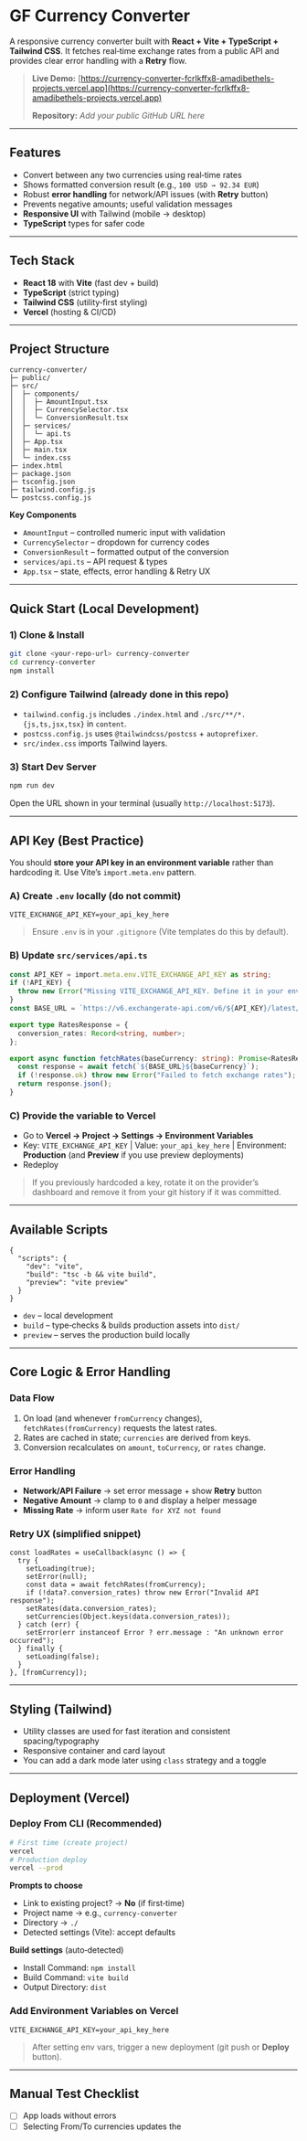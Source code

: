 # GF Currency Converter

A responsive currency converter built with **React + Vite + TypeScript + Tailwind CSS**. It fetches real‑time exchange rates from a public API and provides clear error handling with a **Retry** flow.

> **Live Demo:** [https://currency-converter-fcrlkffx8-amadibethels-projects.vercel.app](https://currency-converter-fcrlkffx8-amadibethels-projects.vercel.app)
>
> **Repository:** *Add your public GitHub URL here*

---

## Features

* Convert between any two currencies using real‑time rates
* Shows formatted conversion result (e.g., `100 USD → 92.34 EUR`)
* Robust **error handling** for network/API issues (with **Retry** button)
* Prevents negative amounts; useful validation messages
* **Responsive UI** with Tailwind (mobile → desktop)
* **TypeScript** types for safer code

---

## Tech Stack

* **React 18** with **Vite** (fast dev + build)
* **TypeScript** (strict typing)
* **Tailwind CSS** (utility‑first styling)
* **Vercel** (hosting & CI/CD)

---

## Project Structure

```
currency-converter/
├─ public/
├─ src/
│  ├─ components/
│  │  ├─ AmountInput.tsx
│  │  ├─ CurrencySelector.tsx
│  │  └─ ConversionResult.tsx
│  ├─ services/
│  │  └─ api.ts
│  ├─ App.tsx
│  ├─ main.tsx
│  └─ index.css
├─ index.html
├─ package.json
├─ tsconfig.json
├─ tailwind.config.js
└─ postcss.config.js
```

**Key Components**

* `AmountInput` – controlled numeric input with validation
* `CurrencySelector` – dropdown for currency codes
* `ConversionResult` – formatted output of the conversion
* `services/api.ts` – API request & types
* `App.tsx` – state, effects, error handling & Retry UX

---

## Quick Start (Local Development)

### 1) Clone & Install

```bash
git clone <your-repo-url> currency-converter
cd currency-converter
npm install
```

### 2) Configure Tailwind (already done in this repo)

* `tailwind.config.js` includes `./index.html` and `./src/**/*.{js,ts,jsx,tsx}` in `content`.
* `postcss.config.js` uses `@tailwindcss/postcss` + `autoprefixer`.
* `src/index.css` imports Tailwind layers.

### 3) Start Dev Server

```bash
npm run dev
```

Open the URL shown in your terminal (usually `http://localhost:5173`).

---

## API Key (Best Practice)

You should **store your API key in an environment variable** rather than hardcoding it. Use Vite’s `import.meta.env` pattern.

### A) Create `.env` locally (do not commit)

```
VITE_EXCHANGE_API_KEY=your_api_key_here
```

> Ensure `.env` is in your `.gitignore` (Vite templates do this by default).

### B) Update `src/services/api.ts`

```ts
const API_KEY = import.meta.env.VITE_EXCHANGE_API_KEY as string;
if (!API_KEY) {
  throw new Error("Missing VITE_EXCHANGE_API_KEY. Define it in your environment variables.");
}
const BASE_URL = `https://v6.exchangerate-api.com/v6/${API_KEY}/latest/`;

export type RatesResponse = {
  conversion_rates: Record<string, number>;
};

export async function fetchRates(baseCurrency: string): Promise<RatesResponse> {
  const response = await fetch(`${BASE_URL}${baseCurrency}`);
  if (!response.ok) throw new Error("Failed to fetch exchange rates");
  return response.json();
}
```

### C) Provide the variable to Vercel

* Go to **Vercel → Project → Settings → Environment Variables**
* Key: `VITE_EXCHANGE_API_KEY`  |  Value: `your_api_key_here`  |  Environment: **Production** (and **Preview** if you use preview deployments)
* Redeploy

> If you previously hardcoded a key, rotate it on the provider’s dashboard and remove it from your git history if it was committed.

---

## Available Scripts

```jsonc
{
  "scripts": {
    "dev": "vite",
    "build": "tsc -b && vite build",
    "preview": "vite preview"
  }
}
```

* `dev` – local development
* `build` – type‑checks & builds production assets into `dist/`
* `preview` – serves the production build locally

---

## Core Logic & Error Handling

### Data Flow

1. On load (and whenever `fromCurrency` changes), `fetchRates(fromCurrency)` requests the latest rates.
2. Rates are cached in state; `currencies` are derived from keys.
3. Conversion recalculates on `amount`, `toCurrency`, or `rates` change.

### Error Handling

* **Network/API Failure** → set error message + show **Retry** button
* **Negative Amount** → clamp to `0` and display a helper message
* **Missing Rate** → inform user `Rate for XYZ not found`

### Retry UX (simplified snippet)

```tsx
const loadRates = useCallback(async () => {
  try {
    setLoading(true);
    setError(null);
    const data = await fetchRates(fromCurrency);
    if (!data?.conversion_rates) throw new Error("Invalid API response");
    setRates(data.conversion_rates);
    setCurrencies(Object.keys(data.conversion_rates));
  } catch (err) {
    setError(err instanceof Error ? err.message : "An unknown error occurred");
  } finally {
    setLoading(false);
  }
}, [fromCurrency]);
```

---

## Styling (Tailwind)

* Utility classes are used for fast iteration and consistent spacing/typography
* Responsive container and card layout
* You can add a dark mode later using `class` strategy and a toggle

---

## Deployment (Vercel)

### Deploy From CLI (Recommended)

```bash
# First time (create project)
vercel
# Production deploy
vercel --prod
```

**Prompts to choose**

* Link to existing project? → **No** (if first‑time)
* Project name → e.g., `currency-converter`
* Directory → `./`
* Detected settings (Vite): accept defaults

**Build settings** (auto‑detected)

* Install Command: `npm install`
* Build Command: `vite build`
* Output Directory: `dist`

### Add Environment Variables on Vercel

`VITE_EXCHANGE_API_KEY=your_api_key_here`

> After setting env vars, trigger a new deployment (git push or **Deploy** button).

---

## Manual Test Checklist

* [ ] App loads without errors
* [ ] Selecting From/To currencies updates the
